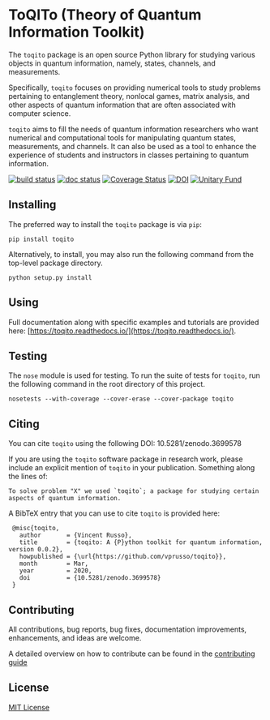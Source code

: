 # ToQITo (Theory of Quantum Information Toolkit)

The `toqito` package is an open source Python library for studying various 
objects in quantum information, namely, states, channels, and measurements.

Specifically, `toqito` focuses on providing numerical tools to study problems 
pertaining to entanglement theory, nonlocal games, matrix analysis, and other 
aspects of quantum information that are often associated with computer science. 

`toqito` aims to fill the needs of quantum information researchers who want
numerical and computational tools for manipulating quantum states,
measurements, and channels. It can also be used as a tool to enhance the
experience of students and instructors in classes pertaining to quantum
information. 

[![build status](http://img.shields.io/travis/vprusso/toqito.svg?style=plastic)](https://travis-ci.org/vprusso/toqito)
[![doc status](https://readthedocs.org/projects/toqito/badge/?version=latest&style=plastic)](https://toqito.readthedocs.io/en/latest/)
[![Coverage Status](https://coveralls.io/repos/github/vprusso/toqito/badge.svg?branch=master?style=plastic)](https://coveralls.io/github/vprusso/toqito?branch=master)
[![DOI](https://zenodo.org/badge/235493396.svg?style=plastic)](https://zenodo.org/badge/latestdoi/235493396)
[![Unitary Fund](https://img.shields.io/badge/Supported%20By-UNITARY%20FUND-brightgreen.svg?style=plastic)](http://unitary.fund)

## Installing

The preferred way to install the `toqito` package is via `pip`:

```
pip install toqito
```

Alternatively, to install, you may also run the following command from the
top-level package directory.

```
python setup.py install
```

## Using

Full documentation along with specific examples and tutorials are provided 
here: [https://toqito.readthedocs.io/](https://toqito.readthedocs.io/).

## Testing

The `nose` module is used for testing. To run the suite of tests for `toqito`,
run the following command in the root directory of this project.

    nosetests --with-coverage --cover-erase --cover-package toqito

## Citing

You can cite `toqito` using the following DOI: 
10.5281/zenodo.3699578

If you are using the `toqito` software package in research work, please include
an explicit mention of `toqito` in your publication. Something along the lines
of:

```
To solve problem "X" we used `toqito`; a package for studying certain
aspects of quantum information.
```

A BibTeX entry that you can use to cite `toqito` is provided here:

```
 @misc{toqito,
   author       = {Vincent Russo},
   title        = {toqito: A {P}ython toolkit for quantum information, version 0.0.2},
   howpublished = {\url{https://github.com/vprusso/toqito}},
   month        = Mar,
   year         = 2020,
   doi          = {10.5281/zenodo.3699578}
 }
```

## Contributing

All contributions, bug reports, bug fixes, documentation improvements, 
enhancements, and ideas are welcome.

A detailed overview on how to contribute can be found in the 
[contributing guide](https://github.com/vprusso/toqito/blob/master/.github/CONTRIBUTING.md)

## License

[MIT License](http://opensource.org/licenses/mit-license.php>)
